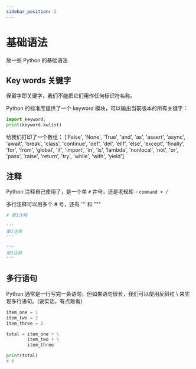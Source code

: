 ```yaml
---
sidebar_position: 2
---
```


# 基础语法

放一些 Python 的基础语法

## Key words 关键字

保留字即关键字，我们不能把它们用作任何标识符名称。

Python 的标准库提供了一个 keyword 模块，可以输出当前版本的所有关键字：

```python
import keyword;
print(keyword.kwlist)
```

给我们打印了一个数组：
['False', 'None', 'True', 'and', 'as', 'assert', 'async', 'await', 'break', 'class', 'continue', 'def', 'del', 'elif', 'else', 'except', 'finally', 'for', 'from', 'global', 'if', 'import', 'in', 'is', 'lambda', 'nonlocal', 'not', 'or', 'pass', 'raise', 'return', 'try', 'while', 'with', 'yield']

## 注释

Python 注释自己使用了，是一个单 `#` 井号，还是老规矩 - `command + /`

多行注释可以用多个 # 号，还有 ''' 和 """

```python
# 第1注释

'''
第2注释
'''

"""
第3注释
"""
```

## 多行语句

Python 通常是一行写完一条语句，但如果语句很长，我们可以使用反斜杠 \ 来实现多行语句。(说实话，有点难看)

```python
item_one = 1
item_two = 2
item_three = 3

total = item_one + \
        item_two + \
        item_three

print(total)
# 6
```
